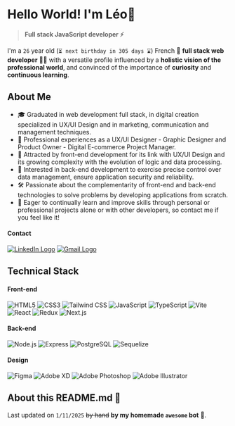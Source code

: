 # Hello World! I'm Léo👋

> **Full stack JavaScript developer ⚡️**

I'm a `26` year old (`⏳ next birthday in 305 days ⌛️`) French 🥐 **full stack web developer** 👨‍💻 with a versatile profile influenced by a **holistic vision of the professional world**, and convinced of the importance of **curiosity** and **continuous learning**.

## About Me

- 🎓 Graduated in web development full stack, in digital creation specialized in UX/UI Design and in marketing, communication and management techniques.
- 💼 Professional experiences as a UX/UI Designer - Graphic Designer and Product Owner - Digital E-commerce Project Manager.
- 🎨 Attracted by front-end development for its link with UX/UI Design and its growing complexity with the evolution of logic and data processing.
- 🔐 Interested in back-end development to exercise precise control over data management, ensure application security and reliability.
- 🛠️ Passionate about the complementarity of front-end and back-end technologies to solve problems by developing applications from scratch.
- 🚀 Eager to continually learn and improve skills through personal or professional projects alone or with other developers, so contact me if you feel like it!

#### Contact

[![LinkedIn Logo](https://img.shields.io/static/v1?message=LinkedIn&logo=linkedin&label=&color=0077B5&logoColor=white&labelColor=&style=flat)](https://www.linkedin.com/in/leoturco/)
[![Gmail Logo](https://img.shields.io/static/v1?message=Gmail&logo=gmail&label=&color=D14836&logoColor=white&labelColor=&style=flat)](mailto:leo.turco.83@gmail.com)

## Technical Stack

#### Front-end

![HTML5](https://skillicons.dev/icons?i=html)
![CSS3](https://skillicons.dev/icons?i=css)
![Tailwind CSS](https://skillicons.dev/icons?i=tailwind)
![JavaScript](https://skillicons.dev/icons?i=js)
![TypeScript](https://skillicons.dev/icons?i=ts)
![Vite](https://skillicons.dev/icons?i=vite)
![React](https://skillicons.dev/icons?i=react)
![Redux](https://skillicons.dev/icons?i=redux)
![Next.js](https://skillicons.dev/icons?i=nextjs)

<!-- ![Sass](https://skillicons.dev/icons?i=sass) -->

#### Back-end

![Node.js](https://skillicons.dev/icons?i=nodejs)
![Express](https://skillicons.dev/icons?i=express)
![PostgreSQL](https://skillicons.dev/icons?i=postgres)
![Sequelize](https://skillicons.dev/icons?i=sequelize)

<!-- ![Redis](https://skillicons.dev/icons?i=redis) -->

<!-- #### Testing -->

<!-- ![Jest](https://skillicons.dev/icons?i=jest) -->

#### Design

![Figma](https://skillicons.dev/icons?i=figma)
![Adobe XD](https://skillicons.dev/icons?i=xd)
![Adobe Photoshop](https://skillicons.dev/icons?i=ps)
![Adobe Illustrator](https://skillicons.dev/icons?i=ai)

<!-- ## GitHub Stats

#### Visitor counter

![Visitor counter](https://profile-counter.glitch.me/luteor/count.svg?)

![Stats Graph](https://github-readme-stats.vercel.app/api?username=luteor&hide_title=false&hide_rank=&show_icons=true&include_all_commits=true&count_private=true&disable_animations=false&theme=dracula&locale=en&hide_border=false&order=1)

![Languages Graph](https://github-readme-stats.vercel.app/api/top-langs?username=luteor&locale=en&hide_title=false&layout=compact&card_width=320&langs_count=5&theme=dracula&hide_border=false&order=2)

![Streak Graph](https://streak-stats.demolab.com?user=luteor&locale=en&mode=daily&theme=dracula&hide_border=false&border_radius=5&order=3) -->

## About this README.md 📄

Last updated on `1/11/2025` ~~by hand~~ **by my homemade `awesome` bot** 🤖.
